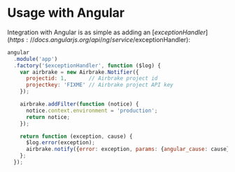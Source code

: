 # Usage with Angular

Integration with Angular is as simple as adding an
[$exceptionHandler](https://docs.angularjs.org/api/ng/service/$exceptionHandler):

```js
angular
  .module('app')
  .factory('$exceptionHandler', function ($log) {
    var airbrake = new Airbrake.Notifier({
      projectid: 1,       // Airbrake project id
      projectkey: 'FIXME' // Airbrake project API key
    });

    airbrake.addFilter(function (notice) {
      notice.context.environment = 'production';
      return notice;
    });

    return function (exception, cause) {
      $log.error(exception);
      airbrake.notify({error: exception, params: {angular_cause: cause}});
    };
  });
```
